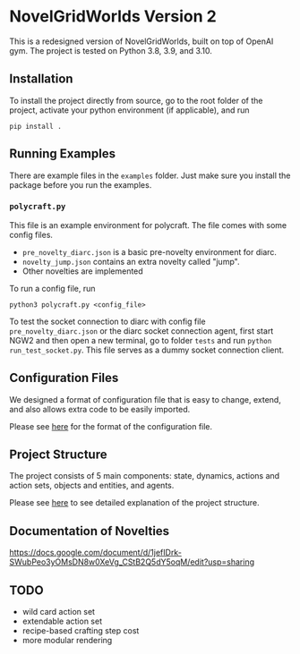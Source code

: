 # NovelGridWorlds Version 2
This is a redesigned version of NovelGridWorlds, built on top of OpenAI gym.
The project is tested on Python 3.8, 3.9, and 3.10.

## Installation

To install the project directly from source, go to the root folder of the
project, activate your python environment (if applicable), and run

```
pip install .
```

## Running Examples
There are example files in the `examples` folder. Just
make sure you install
the package before you run the examples.

### `polycraft.py`
This file is an example environment for polycraft. 
The file comes with some config files.

- `pre_novelty_diarc.json` is a basic pre-novelty environment for diarc.
- `novelty_jump.json` contains an extra novelty called "jump".
- Other novelties are implemented 

To run a config file, run
```
python3 polycraft.py <config_file>
```

To test the socket connection to diarc with config file `pre_novelty_diarc.json`
or the diarc socket connection agent,
first start NGW2 and then open a new terminal,
go to folder `tests` and run `python run_test_socket.py`.
This file serves as a dummy socket connection client.


## Configuration Files
We designed a format of configuration file that is easy to change,
extend, and also allows extra code to be easily imported.

Please see [here](docs/config_file.md) for the format of the configuration file.

<!-- ### `test_render_with_parser`
This file allows you to type commands manually to test the render
function in text and reproduce some errors.

### `test_color_render`
This file allows you to type commands manually to test the render
function in PyGame and reproduce some errors. -->




## Project Structure
The project consists of 5 main components: state, dynamics, actions and action sets, objects and entities, and agents.

Please see [here](docs/project_structure.md) to see detailed explanation of the
project structure.

## Documentation of Novelties
https://docs.google.com/document/d/1jefIDrk-SWubPeo3yOMsDN8w0XeVg_CStB2Q5dY5oqM/edit?usp=sharing


## TODO
- wild card action set
- extendable action set
- recipe-based crafting step cost
- more modular rendering
